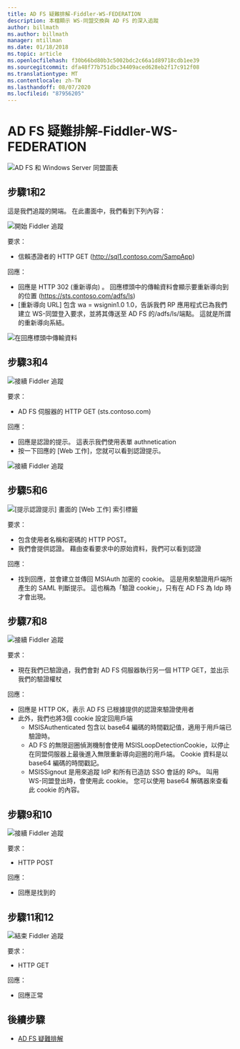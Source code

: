 ```yaml
---
title: AD FS 疑難排解-Fiddler-WS-FEDERATION
description: 本檔顯示 WS-同盟交換與 AD FS 的深入追蹤
author: billmath
ms.author: billmath
manager: mtillman
ms.date: 01/18/2018
ms.topic: article
ms.openlocfilehash: f30b66bd80b3c5002bdc2c66a1d89718cdb1ee39
ms.sourcegitcommit: dfa48f77b751dbc34409aced628eb2f17c912f08
ms.translationtype: MT
ms.contentlocale: zh-TW
ms.lasthandoff: 08/07/2020
ms.locfileid: "87956205"
---
```

# <a name="ad-fs-troubleshooting---fiddler---ws-federation"></a>AD FS 疑難排解-Fiddler-WS-FEDERATION

![AD FS 和 Windows Server 同盟圖表](media/ad-fs-tshoot-fiddler-ws-fed/fiddler9.png)

## <a name="step-1-and-2"></a>步驟1和2

這是我們追蹤的開端。  在此畫面中，我們看到下列內容：

![開始 Fiddler 追蹤](media/ad-fs-tshoot-fiddler-ws-fed/fiddler1.png)

要求：

- 信賴憑證者的 HTTP GET (http://sql1.contoso.com/SampApp)

回應：

- 回應是 HTTP 302 (重新導向) 。  回應標頭中的傳輸資料會顯示要重新導向到的位置 (https://sts.contoso.com/adfs/ls)
- [重新導向 URL] 包含 wa = wsignin1.0 1.0，告訴我們 RP 應用程式已為我們建立 WS-同盟登入要求，並將其傳送至 AD FS 的/adfs/ls/端點。  這就是所謂的重新導向系結。

![在回應標頭中傳輸資料](media/ad-fs-tshoot-fiddler-ws-fed/fiddler2.png)

## <a name="step-3-and-4"></a>步驟3和4

![接續 Fiddler 追蹤](media/ad-fs-tshoot-fiddler-ws-fed/fiddler3.png)

要求：

- AD FS 伺服器的 HTTP GET (sts.contoso.com) 

回應：

- 回應是認證的提示。  這表示我們使用表單 authnetication
- 按一下回應的 [Web 工作]，您就可以看到認證提示。

![接續 Fiddler 追蹤](media/ad-fs-tshoot-fiddler-ws-fed/fiddler6.png)

## <a name="step-5-and-6"></a>步驟5和6

![[提示認證提示] 畫面的 [Web 工作] 索引標籤](media/ad-fs-tshoot-fiddler-ws-fed/fiddler4.png)

要求：

- 包含使用者名稱和密碼的 HTTP POST。
- 我們會提供認證。  藉由查看要求中的原始資料，我們可以看到認證

回應：

- 找到回應，並會建立並傳回 MSIAuth 加密的 cookie。  這是用來驗證用戶端所產生的 SAML 判斷提示。  這也稱為「驗證 cookie」，只有在 AD FS 為 Idp 時才會出現。

## <a name="step-7-and-8"></a>步驟7和8

![接續 Fiddler 追蹤](media/ad-fs-tshoot-fiddler-ws-fed/fiddler5.png)

要求：

- 現在我們已驗證過，我們會對 AD FS 伺服器執行另一個 HTTP GET，並出示我們的驗證權杖

回應：

- 回應是 HTTP OK，表示 AD FS 已根據提供的認證來驗證使用者
- 此外，我們也將3個 cookie 設定回用戶端
    - MSISAuthenticated 包含以 base64 編碼的時間戳記值，適用于用戶端已驗證時。
    - AD FS 的無限迴圈偵測機制會使用 MSISLoopDetectionCookie，以停止在同盟伺服器上最後進入無限重新導向迴圈的用戶端。 Cookie 資料是以 base64 編碼的時間戳記。
    - MSISSignout 是用來追蹤 IdP 和所有已造訪 SSO 會話的 RPs。 叫用 WS-同盟登出時，會使用此 cookie。 您可以使用 base64 解碼器來查看此 cookie 的內容。

## <a name="step-9-and-10"></a>步驟9和10

![接續 Fiddler 追蹤](media/ad-fs-tshoot-fiddler-ws-fed/fiddler7.png)

要求：

- HTTP POST

回應：

- 回應是找到的

## <a name="step-11-and-12"></a>步驟11和12

![結束 Fiddler 追蹤](media/ad-fs-tshoot-fiddler-ws-fed/fiddler8.png)

要求：

- HTTP GET

回應：

- 回應正常

## <a name="next-steps"></a>後續步驟

- [AD FS 疑難排解](ad-fs-tshoot-overview.md)